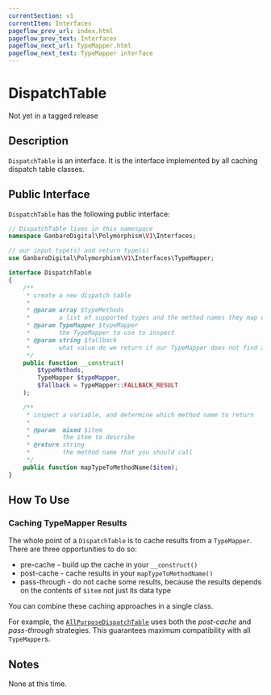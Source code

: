```yaml
---
currentSection: v1
currentItem: Interfaces
pageflow_prev_url: index.html
pageflow_prev_text: Interfaces
pageflow_next_url: TypeMapper.html
pageflow_next_text: TypeMapper interface
---
```


# DispatchTable

<div class="callout warning">
Not yet in a tagged release
</div>

## Description

`DispatchTable` is an interface. It is the interface implemented by all caching dispatch table classes.

## Public Interface

`DispatchTable` has the following public interface:

```php
// DispatchTable lives in this namespace
namespace GanbaroDigital\Polymorphism\V1\Interfaces;

// our input type(s) and return type(s)
use GanbaroDigital\Polymorphism\V1\Interfaces\TypeMapper;

interface DispatchTable
{
    /**
     * create a new dispatch table
     *
     * @param array $typeMethods
     *        a list of supported types and the method names they map onto
     * @param TypeMapper $typeMapper
     *        the TypeMapper to use to inspect
     * @param string $fallback
     *        what value do we return if our TypeMapper does not find a match?
     */
    public function __construct(
        $typeMethods,
        TypeMapper $typeMapper,
        $fallback = TypeMapper::FALLBACK_RESULT
    );

    /**
     * inspect a variable, and determine which method name to return
     *
     * @param  mixed $item
     *         the item to describe
     * @return string
     *         the method name that you should call
     */
    public function mapTypeToMethodName($item);
}
```

## How To Use

### Caching TypeMapper Results

The whole point of a `DispatchTable` is to cache results from a `TypeMapper`. There are three opportunities to do so:

* pre-cache - build up the cache in your `__construct()`
* post-cache - cache results in your `mapTypeToMethodName()`
* pass-through - do not cache some results, because the results depends on the contents of `$item` not just its data type

You can combine these caching approaches in a single class.

For example, the [`AllPurposeDispatchTable`](../DispatchTables/AllPurposeDispatchTable.html) uses both the _post-cache_ and _pass-through_ strategies. This guarantees maximum compatibility with all `TypeMapper`s.

## Notes

None at this time.
